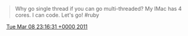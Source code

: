 > Why go single thread if you can go multi\-threaded? My IMac has 4 cores\. I can code\. Let's go\! \#ruby

<img src="../../media/tweet.ico" width="12" /> [Tue Mar 08 23:16:31 +0000 2011](https://twitter.com/DromerDenker/status/45261644003155968)